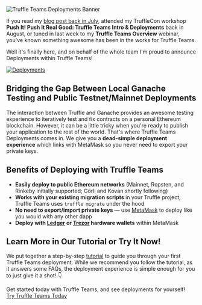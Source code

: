 ![Truffle Teams Deployments Banner](/img/blog/easily-deploy-your-smart-contracts-with-truffle-teams/truffle-teams-deployments-banner.png)

If you read my [blog post back in July](/blog/an-easier-way-to-deploy-your-smart-contracts), attended my TruffleCon workshop **Push It! Push It Real Good: Truffle Teams Intro & Deployments** back in August, or tuned in last week to my **Truffle Teams Overview** webinar, you've known something awesome has been in the works for Truffle Teams.

Well it's finally here, and on behalf of the whole team I'm proud to announce Deployments within Truffle Teams!

<a target="_blank" href="/img/blog/easily-deploy-your-smart-contracts-with-truffle-teams/deployments.png">![Deployments](/img/blog/easily-deploy-your-smart-contracts-with-truffle-teams/deployments.png)</a>

## Bridging the Gap Between Local Ganache Testing and Public Testnet/Mainnet Deployments

The interaction between Truffle and Ganache provides an awesome testing experience to iteratively test and fix contracts on a personal Ethereum blockchain. However, it can be a little tricky when you're ready to publish your application to the rest of the world. That's where Truffle Teams Deployments comes in. We give you a **dead-simple deployment experience** which links with MetaMask so you never need to export your private keys.

## Benefits of Deploying with Truffle Teams

- **Easily deploy to public Ethereum networks** (Mainnet, Ropsten, and Rinkeby initially supported; Görli and Kovan shortly following)
- **Works with your existing migration scripts** in your Truffle project; Truffle Teams uses `truffle migrate` under the hood
- **No need to export/import private keys** — use [MetaMask](https://metamask.io/) to deploy like you would with any other dapp
- **Deploy with [Ledger](https://www.ledger.com/) or [Trezor](https://trezor.io/) hardware wallets** within MetaMask

## Learn More in Our Tutorial or Try It Now!

We put together a step-by-step [tutorial](/tutorials/learn-how-to-deploy-with-truffle-teams) to guide you through your first Truffle Teams deployment. While we recommend you follow the tutorial, as it answers some FAQs, the deployment experience is simple enough for you to just give it a shot! 👇

<div class="post-trufflecon-box mt-5 text-center">
  Get started today with Truffle Teams, and see deployments for yourself!

  <div class="mt-3">
    <a class="btn btn-truffle" href="/teams">Try Truffle Teams Today</a>
  </div>
</div>